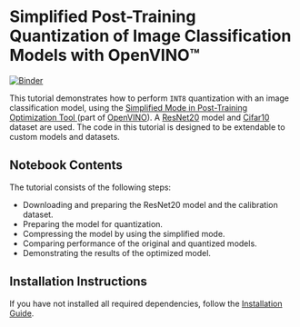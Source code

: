 # Simplified Post-Training Quantization of Image Classification Models with OpenVINO™ 
[![Binder](https://mybinder.org/badge_logo.svg)](https://mybinder.org/v2/gh/openvinotoolkit/openvino_notebooks/HEAD?labpath=notebooks%2F114-quantization-simplified-mode%2F114-quantization-simplified-mode.ipynb)

This tutorial demonstrates how to perform `INT8` quantization with an image classification model, using the [Simplified Mode in Post-Training Optimization
Tool ](https://docs.openvino.ai/2023.0/pot_docs_simplified_mode.html) (part of [OpenVINO](https://docs.openvino.ai/)). A [ResNet20](https://github.com/chenyaofo/pytorch-cifar-models/blob/master/pytorch_cifar_models/resnet.py) model and [Cifar10](http://pytorch.org/vision/main/generated/torchvision.datasets.CIFAR10.html) dataset are used. The code in this tutorial is designed to be extendable to custom models and datasets. 

## Notebook Contents

The tutorial consists of the following steps:

* Downloading and preparing the ResNet20 model and the calibration dataset.
* Preparing the model for quantization.
* Compressing the model by using the simplified mode.
* Comparing performance of the original and quantized models.
* Demonstrating the results of the optimized model.

## Installation Instructions

If you have not installed all required dependencies, follow the [Installation Guide](../../README.md).